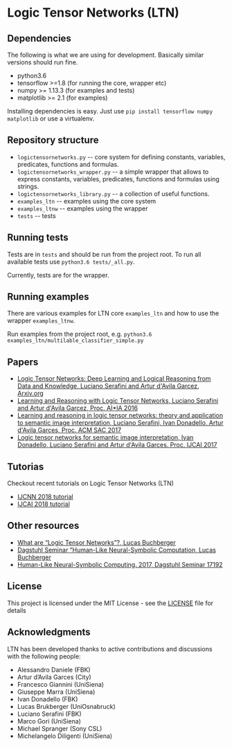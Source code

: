# Logic Tensor Networks (LTN)

## Dependencies

The following is what we are using for development. Basically similar versions should run fine.

* python3.6
* tensorflow >=1.8 (for running the core, wrapper etc)
* numpy >= 1.13.3 (for examples and tests)
* matplotlib >= 2.1 (for examples)

Installing dependencies is easy. Just use ``pip install tensorflow numpy matplotlib`` or use a virtualenv.

## Repository structure

* ``logictensornetworks.py`` -- core system for defining constants, variables, predicates, functions and formulas. 
* ``logictensornetworks_wrapper.py`` -- a simple wrapper that allows to express constants, variables, predicates, functions and formulas using strings. 
* ``logictensornetworks_library.py`` -- a collection of useful functions. 
* ``examples_ltn`` -- examples using the core system
* ``examples_ltnw`` -- examples using the wrapper
* ``tests`` -- tests

## Running tests

Tests are in ``tests`` and should be run from the project root. To run all available tests
use ``python3.6 tests/_all.py``.

Currently, tests are for the wrapper.

## Running examples

There are various examples for LTN core  ``examples_ltn`` and how to use the wrapper ``examples_ltnw``.

Run examples from the project root, e.g. ``python3.6 examples_ltn/multilable_classifier_simple.py``


## Papers 

* [Logic Tensor Networks: Deep Learning and Logical Reasoning from Data and Knowledge, Luciano Serafini and  Artur d'Avila Garcez, Arxiv.org](https://arxiv.org/abs/1606.04422)
* [Learning and Reasoning with Logic Tensor Networks, Luciano Serafini and Artur d'Avila Garcez, Proc. AI*IA 2016](https://link.springer.com/chapter/10.1007/978-3-319-49130-1_25)
* [Learning and reasoning in logic tensor networks: theory and application to semantic image interpretation, Luciano Serafini, Ivan Donadello, Artur d'Avila Garces, Proc. ACM SAC 2017](https://dl.acm.org/citation.cfm?id=3019642)
* [Logic tensor networks for semantic image interpretation, Ivan Donadello, Luciano Serafini and Artur d'Avila Garces. Proc. IJCAI 2017](https://www.ijcai.org/proceedings/2017/0221.pdf)

## Tutorias 

Checkout recent tutorials on Logic Tensor Networks (LTN)

* [IJCNN 2018 tutorial](https://sites.google.com/fbk.eu/ltn/tutorial-ijcnn-2018)
* [IJCAI 2018 tutorial](https://sites.google.com/fbk.eu/ltn/tutorial-ijcai-2018)

## Other resources
* [What are “Logic Tensor Networks”?, Lucas Buchberger](https://lucas-bechberger.de/2017/11/16/what-are-logic-tensor-networks/)
* [Dagstuhl Seminar “Human-Like Neural-Symbolic Computation, Lucas Buchberger](https://lucas-bechberger.de/2017/05/17/dagstuhl-seminar-human-like-neural-symbolic-computation/)
* [Human-Like Neural-Symbolic Computing. 2017, Dagstuhl Seminar 17192](https://www.dagstuhl.de/17192)

## License

This project is licensed under the MIT License - see the [LICENSE](LICENSE) file for details

## Acknowledgments

LTN has been developed thanks to active contributions and discussions with the following people:
* Alessandro Daniele (FBK)
* Artur d’Avila Garces (City)
* Francesco Giannini (UniSiena)
* Giuseppe Marra (UniSiena)
* Ivan Donadello (FBK)
* Lucas Brukberger (UniOsnabruck)
* Luciano Serafini (FBK)
* Marco Gori (UniSiena)
* Michael Spranger (Sony CSL)
* Michelangelo Diligenti (UniSiena)
